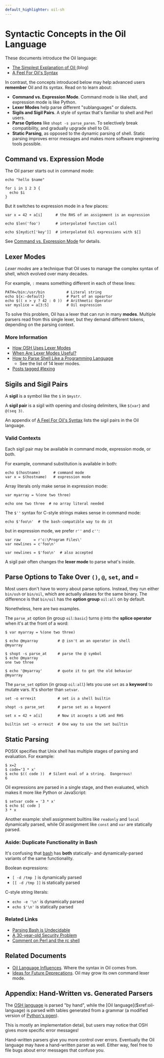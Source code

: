 ```yaml
---
default_highlighter: oil-sh
---
```


Syntactic Concepts in the Oil Language
======================================

These documents introduce the Oil language:

- [The Simplest Explanation of Oil ](//www.oilshell.org/blog/2020/01/simplest-explanation.html) (blog)
- [A Feel For Oil's Syntax](syntax-feelings.html)

In contrast, the concepts introduced below may help advanced users **remember**
Oil and its syntax.  Read on to learn about:

- **Command vs. Expression Mode**.  Command mode is like shell, and expression
  mode is like Python.
- **Lexer Modes** help parse different "sublanguages" or dialects.
- **Sigils and Sigil Pairs**.  A style of syntax that's familiar to shell and
  Perl users.
- **Parse Options** like `shopt -s parse_paren`.  To selectively break
  compatibility, and gradually upgrade shell to Oil.
- **Static Parsing**, as opposed to the dynamic parsing of shell.  Static
  parsing improves error messages and makes more software engineering tools
  possible.

<div id="toc">
</div> 

## Command vs. Expression Mode

The Oil parser starts out in command mode:

    echo "hello $name"

    for i in 1 2 3 {
      echo $i
    }

But it switches to expression mode in a few places:

    var x = 42 + a[i]      # the RHS of an assignment is an expression

    echo $len('foo')       # interpolated function call

    echo $[mydict['key']]  # interpolated Oil expressions with $[]

See [Command vs. Expression Mode](command-vs-expression-mode.html) for details.

## Lexer Modes

*Lexer modes* are a technique that Oil uses to manage the complex syntax of
shell, which evolved over many decades.

For example, `:` means something different in each of these lines:

    PATH=/bin:/usr/bin          # Literal string
    echo ${x:-default}          # Part of an opeartor
    echo $(( x > y ? 42 : 0 ))  # Arithmetic Operator
    var myslice = a[3:5]        # Oil expression

To solve this problem, Oil has a lexer that can run in many **modes**.
Multiple parsers read from this single lexer, but they demand different tokens,
depending on the parsing context.

### More Information

- [How OSH Uses Lexer Modes](//www.oilshell.org/blog/2016/10/19.html)
- [When Are Lexer Modes Useful?](//www.oilshell.org/blog/2017/12/17.html)
- [How to Parse Shell Like a Programming Language](//www.oilshell.org/blog/2019/02/07.html)
  - See the list of 14 lexer modes.
- [Posts tagged #lexing]($blog-tag:lexing)



## Sigils and Sigil Pairs

A **sigil** is a symbol like the `$` in `$mystr`.

A **sigil pair** is a sigil with opening and closing delimiters, like `${var}`
and `@(seq 3)`.

An appendix of [A Feel For Oil's Syntax](syntax-feelings.html) lists the sigil
pairs in the Oil language.

### Valid Contexts

Each sigil pair may be available in command mode, expression mode, or both.

For example, command substitution is available in both:

    echo $(hostname)      # command mode
    var x = $(hostname)   # expression mode

Array literals only make sense in expression mode:

    var myarray = %(one two three)

    echo one two three  # no array literal needed

The `$''` syntax for C-style strings makes sense in command mode:

    echo $'foo\n'  # the bash-compatible way to do it

but in expression mode, we prefer `r''` and `c''`:

    var raw      = r'c:\Program Files\'
    var newlines = c'foo\n'

    var newlines = $'foo\n'  # also accepted

A sigil pair often changes the **lexer mode** to parse what's inside.

## Parse Options to Take Over `()`, `@`, `set`, and `=`

Most users don't have to worry about parse options.  Instead, they run either
`bin/osh` or `bin/oil`, which are actually aliases for the same binary.  The
difference is that `bin/oil` has the **option group** `oil:all` on by default.

Nonetheless, here are two examples.

The `parse_at` option (in group `oil:basic`) turns `@` into the **splice
operator** when it's at the front of a word:

```sh-prompt
$ var myarray = %(one two three)

$ echo @myarray         # @ isn't an an operator in shell
@myarray

$ shopt -s parse_at     # parse the @ symbol
$ echo @myarray
one two three

$ echo '@myarray'       # quote it to get the old behavior
@myarray
```

The `parse_set` option (in group `oil:all`) lets you use `set` as a **keyword**
to mutate vars.  It's shorter than `setvar`.

```sh-prompt
set -o errexit          # set is a shell builtin

shopt -s parse_set      # parse set as a keyword

set x = 42 + a[i]       # Now it accepts a LHS and RHS

builtin set -o errexit  # One way to use the set builtin
```

## Static Parsing

POSIX specifies that Unix shell has multiple stages of parsing and evaluation.
For example:

```sh-prompt
$ x=2 
$ code='3 * x'
$ echo $(( code ))  # Silent eval of a string.  Dangerous!
6
```

Oil expressions are parsed in a single stage, and then evaluated, which makes
it more like Python or JavaScript:

```sh-prompt
$ setvar code = '3 * x'
$ echo $[ code ]
3 * x
```

Another example: shell assignment builtins like `readonly` and `local`
dynamically parsed, while Oil assignment like `const` and `var` are statically
parsed.

### Aside: Duplicate Functionality in Bash

It's confusing that [bash]($xref) has **both** statically- and
dynamically-parsed variants of the same functionality.

Boolean expressions:

- `[ -d /tmp ]` is dynamically parsed
- `[[ -d /tmp ]]` is statically parsed

C-style string literals:

- `echo -e '\n'` is dynamically parsed 
- `echo $'\n'` is statically parsed

<!--
Remaining dynamic parsing in shell:

- printf: `%.3f`
- glob: `*.py'`
- history lexer does another pass ...
-->

### Related Links

- [Parsing Bash is Undecidable](//www.oilshell.org/blog/2016/10/20.html)
- [A 30-year-old Security Problem](//www.oilshell.org/blog/2019/01/18.html#a-story-about-a-30-year-old-security-problem)
- [Comment on Perl and the rc shell](https://lobste.rs/s/7bpgbl/rc_plan_9_shell#c_mokqrn)

## Related Documents

- [Oil Language Influences](language-influences.html).  Where the syntax in Oil
  comes from.
- [Ideas for Future Deprecations](future.html).  Oil may grow its own command
  lexer mode.

## Appendix: Hand-Written vs. Generated Parsers

The [OSH language]($xref:osh-language) is parsed "by hand", while the [Oil
language]($xref:oil-language) is parsed with tables generated from a grammar (a
modified version of [Python's pgen]($xref:pgen2)).

This is mostly an implementation detail, but users may notice that OSH gives
more specific error messages!

Hand-written parsers give you more control over errors.  Eventually the Oil
language may have a hand-written parser as well.  Either way, feel free to file
bugs about error messages that confuse you.

